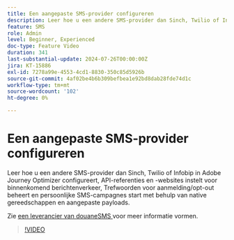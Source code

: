 ```yaml
---
title: Een aangepaste SMS-provider configureren
description: Leer hoe u een andere SMS-provider dan Sinch, Twilio of Infobip in Adobe Journey Optimizer configureert, API-referenties en -websites instelt voor binnenkomend berichtenverkeer, Trefwoorden voor aanmelding/opt-out beheert en persoonlijke SMS-campagnes start met behulp van native gereedschappen en aangepaste payloads.
feature: SMS
role: Admin
level: Beginner, Experienced
doc-type: Feature Video
duration: 341
last-substantial-update: 2024-07-26T00:00:00Z
jira: KT-15886
exl-id: 7278a99e-4553-4cd1-8830-350c85d5926b
source-git-commit: 4af02be4b6b309befbea1e92bd8dab28fde74d1c
workflow-type: tm+mt
source-wordcount: '102'
ht-degree: 0%

---
```


# Een aangepaste SMS-provider configureren

Leer hoe u een andere SMS-provider dan Sinch, Twilio of Infobip in Adobe Journey Optimizer configureert, API-referenties en -websites instelt voor binnenkomend berichtenverkeer, Trefwoorden voor aanmelding/opt-out beheert en persoonlijke SMS-campagnes start met behulp van native gereedschappen en aangepaste payloads.

Zie [ een leverancier van douaneSMS ](https://experienceleague.adobe.com/en/docs/journey-optimizer/using/channels/sms/configure-sms/sms-configuration-custom) voor meer informatie vormen.

>[!VIDEO](https://video.tv.adobe.com/v/3431625/?learn=on&enablevpops)
